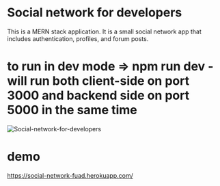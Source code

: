 # Social network for developers

This is a MERN stack application.
It is a small social network app that includes authentication, profiles, and forum posts.

# to run in dev mode => npm run dev - will run both client-side on port 3000 and backend side on port 5000 in the same time
![Social-network-for-developers](https://github.com/fuad-nasseraldeen/social-network-for-developers/assets/26096712/ded8b5d9-0b12-46dd-b2f2-9cfca1db19f7)

# demo
https://social-network-fuad.herokuapp.com/
